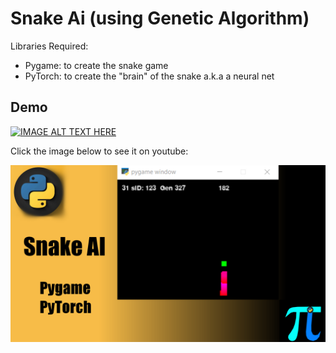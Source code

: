 # Snake Ai (using Genetic Algorithm)

Libraries Required:
- Pygame: to create the snake game
- PyTorch: to create the "brain" of the snake a.k.a a neural net

## Demo

[![IMAGE ALT TEXT HERE](https://github.com/GSAUC3/Snake-Ai/blob/master/img/gif.gif)](https://www.youtube.com/watch?v=omZq7bOftdw)


Click the image below to see it on youtube:

[![IMAGE ALT TEXT HERE](https://github.com/GSAUC3/Snake-Ai/blob/master/img/sap.png)](https://www.youtube.com/watch?v=BjQBL59C5Ms&t=1s)



